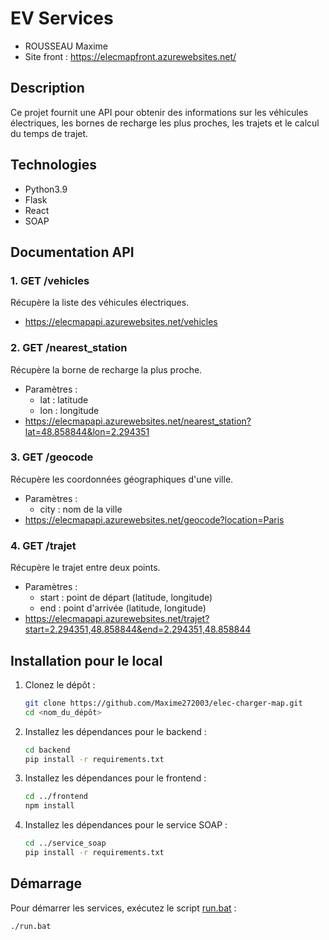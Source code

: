 # EV Services

- ROUSSEAU Maxime
- Site front : https://elecmapfront.azurewebsites.net/

## Description
Ce projet fournit une API pour obtenir des informations sur les véhicules électriques, les bornes de recharge les plus proches, les trajets et le calcul du temps de trajet.


## Technologies
- Python3.9
- Flask
- React
- SOAP

## Documentation API

### 1. GET /vehicles
Récupère la liste des véhicules électriques.
- https://elecmapapi.azurewebsites.net/vehicles

### 2. GET /nearest_station
Récupère la borne de recharge la plus proche.
- Paramètres :
    - lat : latitude
    - lon : longitude
- https://elecmapapi.azurewebsites.net/nearest_station?lat=48.858844&lon=2.294351

### 3. GET /geocode
Récupère les coordonnées géographiques d'une ville.
- Paramètres :
    - city : nom de la ville
- https://elecmapapi.azurewebsites.net/geocode?location=Paris

### 4. GET /trajet
Récupère le trajet entre deux points.
- Paramètres :
    - start : point de départ (latitude, longitude)
    - end : point d'arrivée (latitude, longitude)
- https://elecmapapi.azurewebsites.net/trajet?start=2.294351,48.858844&end=2.294351,48.858844



## Installation pour le local

1. Clonez le dépôt :
    ```sh
    git clone https://github.com/Maxime272003/elec-charger-map.git
    cd <nom_du_dépôt>
    ```

2. Installez les dépendances pour le backend :
    ```sh
    cd backend
    pip install -r requirements.txt
    ```

3. Installez les dépendances pour le frontend :
    ```sh
    cd ../frontend
    npm install
    ```

4. Installez les dépendances pour le service SOAP :
    ```sh
    cd ../service_soap
    pip install -r requirements.txt
    ```

## Démarrage

Pour démarrer les services, exécutez le script [run.bat](http://_vscodecontentref_/1) :
```sh
./run.bat
